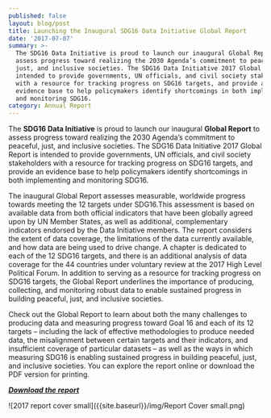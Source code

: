 ```yaml
---
published: false
layout: blog/post
title: Launching the Inaugural SDG16 Data Initiative Global Report
date: '2017-07-07'
summary: >-
  The SDG16 Data Initiative is proud to launch our inaugural Global Report to
  assess progress toward realizing the 2030 Agenda’s commitment to peaceful,
  just, and inclusive societies. The SDG16 Data Initiative 2017 Global Report is
  intended to provide governments, UN officials, and civil society stakeholders
  with a resource for tracking progress on SDG16 targets, and provide an
  evidence base to help policymakers identify shortcomings in both implementing
  and monitoring SDG16.
category: Annual Report
---
```

The **SDG16 Data Initiative** is proud to launch our inaugural **Global Report** to assess progress toward realizing the 2030 Agenda’s commitment to peaceful, just, and inclusive societies. The SDG16 Data Initiative 2017 Global Report is intended to provide governments, UN officials, and civil society stakeholders with a resource for tracking progress on SDG16 targets, and provide an evidence base to help policymakers identify shortcomings in both implementing and monitoring SDG16. 

The inaugural Global Report assesses measurable, worldwide progress towards meeting the 12 targets under SDG16.This assessment is based on available data from both official indicators that have been globally agreed upon by UN Member States, as well as additional, complementary indicators endorsed by the Data Initiative members. The report considers the extent of data coverage, the limitations of the data currently available, and how data are being used to drive change. A chapter is dedicated to each of the 12 SDG16 targets, and there is an additional analysis of data coverage for the 44 countries under voluntary review at the 2017 High Level Political Forum. In addition to serving as a resource for tracking progress on SDG16 targets, the Global Report underlines the importance of producing, collecting, and monitoring robust data to enable sustained progress in building peaceful, just, and inclusive societies.

Check out the Global Report to learn about both the many challenges to producing data and measuring progress toward Goal 16 and each of its 12 targets – including the lack of effective methodologies to produce needed data, the misalignment between certain targets and their indicators, and insufficient coverage of particular datasets – as well as the ways in which measuring SDG16 is enabling sustained progress in building peaceful, just, and inclusive societies. You can explore the report online or download the PDF version for printing.


**_[Download the report](https://drive.google.com/uc?export=download&id=0B39Nx8qx75auQjE1RTBZNVJmZHM)_**

![2017 report cover small]({{site.baseurl}}/img/Report Cover small.png)
